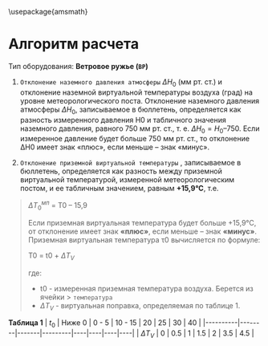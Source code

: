 \usepackage{amsmath}

# Алгоритм расчета 
Тип оборудования: **Ветровое ружье (`ВР`)**

1. `Отклонение наземного давления атмосферы` $ΔH_{0}$ (мм рт. ст.) и отклонение наземной виртуальной температуры воздуха (град) на уровне метеорологического поста. Отклонение наземного давления атмосферы $ΔH_{0}$, записываемое в бюллетень, определяется как разность измеренного давления Н0 и табличного значения наземного давления, равного 750 мм рт. ст., т. е. $ΔН_{0} = Н_{0} – 750$.
Если измеренное давление будет больше 750 мм рт. ст., то отклонение ΔН0 имеет знак «плюс», если меньше – знак «минус».

2. `Отклонение приземной виртуальной температуры` ,  записываемое в бюллетень, определяется как разность между приземной виртуальной температурой, измеренной метеорологическим постом, 
и ее табличным значением, равным **+15,9°С**, т.е.

>
> $ΔT_{0}^{мп}$ = T0  – 15,9
>
>
>Если приземная  виртуальная температура будет больше +15,9°С, 
> от отклонение  имеет знак **«плюс»**, если меньше – знак **«минус»**.
> Приземная виртуальная температура τ0 вычисляется по формуле:
> 
> T0 = t0  + $ΔТ_{V}$
> 
> где:
> - t0 - измеренная приземная температура воздуха. Берется из ячейки > `температура`
> - $ΔТ_{V}$ - виртуальная поправка, определяемая по таблице 1.

**Таблица 1**
|  $t_{0}$ | Ниже 0 | 0 - 5 | 10 - 15 | 20 | 25 | 30 | 40 |
|----------|--------|-------|---------|----|----|----|----|
| $ΔТ_{V}$ | 0      | 0.5   | 1       | 1.5  | 2  | 3.5 | 4.5 |

